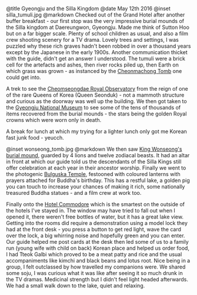 @title		Gyeongju and the Silla Kingdom
@date		May 12th 2016
@inset		silla_tumuli.jpg
@markdown
Checked out of the Grand Hotel after another buffer breakfast - our first stop was the very
impressive burial mounds of the Silla kingdom at Daereungwon, Gyeongju. Made me think of Sutton
Hoo but on a far bigger scale. Plenty of school children as usual, and also a film crew shooting
scenery for a TV drama. Lovely trees and settings, I was puzzled why these rich graves hadn't been
robbed in over a thousand years except by the Japanese in the early 1900s. Another communication thicket
with the guide, didn't get an answer I understood. The tumuli were a brick cell for the artefacts and ashes,
then river rocks piled up, then Earth on which grass was grown - as instanced by the
[Cheonmachong Tomb](http://english.visitkorea.or.kr/enu/ATR/SI_EN_3_1_1_1.jsp?cid=264117) one could get into.

A trek to
see the [Cheomseongdae Royal Observatory](http://english.visitkorea.or.kr/enu/ATR/SI_EN_3_1_1_1.jsp?cid=264256)
from the reign of one of the rare Queens of Korea (Queen Seonduk) - not a mammoth structure and curious
as the doorway was well up the building. We then got taken to the
[Gyeongju National Museum](http://gyeongju.museum.go.kr/eng/) to see some of the tens of thousands of items recovered
from the burial mounds - the stars being the golden Royal crowns which were worn only in death.

A break for lunch at which my trying for a lighter lunch only got me Korean fast junk food - yeucch.

@inset		wonseong_tomb.jpg
@markdown
We then saw [King Wonseong's burial mound](http://english.visitkorea.or.kr/enu/index.kto?cid=999477),
guarded by 4 lions and twelve zodiacal beasts.
It had an altar in front at which our guide told us the descendants of the Silla Kings
still offer celebration at each year in their ancestor worship. Finally we went to the
photogenic [Bulguska Temple](http://english.visitkorea.or.kr/enu/ATR/SI_EN_3_1_1_1.jsp?cid=264261), festooned with coloured lanterns with prayers attached for
Buddha's birthday. This has a restful lake, a golden pig you can touch to increase your
chances of making it rich, some nationally treasured Buddha statues - and a film crew at work too.

Finally onto the [Hotel Commodore](http://www.commodorehotel.co.kr/html/main/) which is
the smartest on the outside of the hotels I've stayed in.
The window may have tried to fall out when I opened it, there weren't free bottles of water, but it
has a great lake view. Getting into the rooms did require a demonstration using a model lock they had
at the front desk - you press a button to get red light, wave the card over the lock, a big whirring
noise and hopefully green and you can enter. Our guide helped me post cards at the desk then led some
of us to a family run (young wife with child on back) Korean place and helped us order food, I had
Tteok Galbi which proved to be a meat patty and rice and the usual accompaniments like kimchi and
black beans and lotus root. Nice being in a group, I felt outclassed by how travelled my companions
were. We shared some soju, I was curious what it was like after seeing it so much drunk in the
TV dramas. Medicinal strength but I didn't feel light headed afterwards. We had a small walk down
to the lake, quiet and relaxing.
